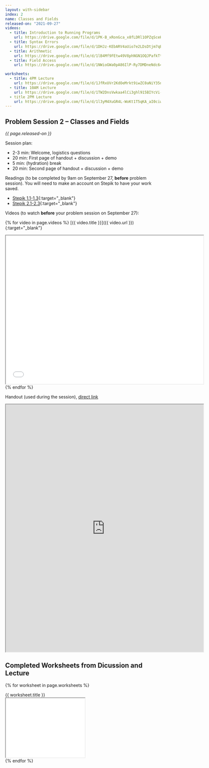 ```yaml
---
layout: with-sidebar
index: 2
name: Classes and Fields
released-on: "2021-09-27"
videos:
  - title: Introduction to Running Programs
    url: https://drive.google.com/file/d/1PK-B_xRonGca_x8fLDRl1OPZqSceHk5x
  - title: Syntax Errors
    url: https://drive.google.com/file/d/1DHJz-KEbARV4aUio7e2LDsDtjm7qB_YO
  - title: Arithmetic
    url: https://drive.google.com/file/d/1lB4Mf9FEtw49V8phNGN1OQJPafkTtkt0
  - title: Field Access
    url: https://drive.google.com/file/d/1NWioGWa0pA86IlP-Ry7DMDneNdc64xXX

worksheets:
  - title: 4PM Lecture
    url: https://drive.google.com/file/d/1JfRxUVr2KdOeMrkt9iwZC0aNiY35nmBD
  - title: 10AM Lecture
    url: https://drive.google.com/file/d/1TW2DnsVwkaa4lCi3ghl915BIYcVi-dxQ
  - title 2PM Lecture
    url: https://drive.google.com/file/d/1l3yM4XuGR4L-WoKt1T5qKA_aI0ciwlBf
---
```


## Problem Session 2 – Classes and Fields

_{{ page.released-on }}_

Session plan:
- 2-3 min: Welcome, logistics questions
- 20 min: First page of handout + discussion + demo
- 5 min: (hydration) break
- 20 min: Second page of handout + discussion + demo

Readings (to be completed by 9am on September 27, **before** problem session). You will
need to make an account on Stepik to have your work saved.
- [Stepik 1.1-1.3](https://stepik.org/lesson/559661/step/1?unit=553721){:target="_blank"}
- [Stepik 2.1-2.3](https://stepik.org/lesson/571216/step/1?unit=565754){:target="_blank"}

Videos (to watch **before** your problem session on September 27):

{% for video in page.videos %}
[{{ video.title }}]({{ video.url }}){:target="_blank"}

<iframe src="{{ video.url }}/preview" width="640" height="480" allow="autoplay"></iframe>
{% endfor %}

Handout (used during the session), [direct link](https://drive.google.com/file/d/1sPG_aHG1VfSXR8utVomzmptWbsn8c7gB/preview)

<iframe src="https://drive.google.com/file/d/1sPG_aHG1VfSXR8utVomzmptWbsn8c7gB/preview" width="640" height="800" allow="autoplay"></iframe>


## Completed Worksheets from Dicussion and Lecture

{% for worksheet in page.worksheets %}
<div class="worksheetBox">
{{ worksheet.title }}
<br>
<iframe src="{{ worksheet.url }}/preview" width="256" height="192" allow="autoplay"></iframe>
</div>
{% endfor %}

